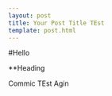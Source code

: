 ```yaml
---
layout: post
title: Your Post Title TEst
template: post.html
---
```

#Hello

**Heading

Commic TEst
Agin